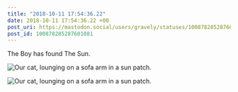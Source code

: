 ```yaml
---
title: "2018-10-11 17:54:36.22"
date: 2018-10-11 17:54:36.22 +00
post_uri: https://mastodon.social/users/gravely/statuses/100878285287601081
post_id: 100878285287601081
---
```

The Boy has found The Sun.


![Our cat, lounging on a sofa arm in a sun patch.](/images/7058099.jpeg)

![Our cat, lounging on a sofa arm in a sun patch.](/images/7058101.jpeg)

